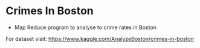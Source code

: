 # Crimes In Boston

- Map Reduce program to analyse to crime rates in Boston

For dataset visit: https://www.kaggle.com/AnalyzeBoston/crimes-in-boston
